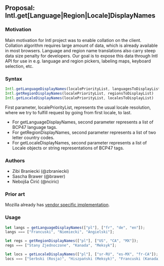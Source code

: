 ## Proposal: Intl.get[Language|Region|Locale]DisplayNames

### Motivation
Main motivation for Intl project was to enable collation on the client. Collation algorithm requires large amount of data, which is already available in most browsers. Language and region name translations also carry steep data size penalty for developers. Our goal is to expose this data through Intl API for use in e.g. language and region pickers, labeling maps, keyboard selection, etc.

### Syntax
```js
Intl.getLanguageDisplayNames(localePriorityList, languagesToDisplayList)
Intl.getRegionDisplayNames(localePriorityList, regionsToDisplayList)
Intl.getLocaleDisplayNames(localePriorityList, localesToDisplayList)
```
First parameter, localePriorityList, represents the usual locale resolution, where we try to fulfill request by going from first locale, to last.

* For getLanguageDisplayNames, second parameter represents a list of BCP47 language tags.
* For getRegionDisplayNames, second parameter represents a list of two letter country codes.
* For getLocaleDisplayNames, second parameter represents a list of Locale objects or string representations of BCP47 tags.

### Authors
* Zibi Braniecki (@zbraniecki)
* Sascha Brawer (@brawer)
* Nebojša Ćirić (@nciric)

### Prior art
Mozilla already has [vendor specific implementation](https://firefox-source-docs.mozilla.org/intl/dataintl.html#mozintl-getlanguagedisplaynames-locales-langcodes).

### Usage

```js
let langs = getLanguageDisplayNames(["pl"], ["fr", "de", "en"]);
langs === ["Francuski", "Niemiecki", "Angielski"];

let regs = getRegionDisplayNames(["pl"], ["US", "CA", "MX"]);
regs === ["Stany Zjednoczone", "Kanada", "Meksyk"];

let locs = getLocaleDisplayNames(["pl"], ["sr-RU", "es-MX", "fr-CA"]);
locs === ["Serbski (Rosja)", "Hiszpański (Meksyk)", "Francuski (Kanada)"];
```
